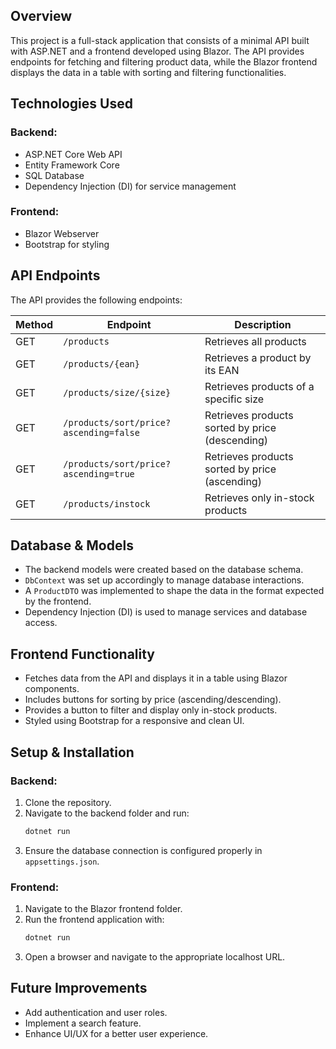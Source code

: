 ﻿## Overview
This project is a full-stack application that consists of a minimal API built with ASP.NET and a frontend developed using Blazor. The API provides endpoints for fetching and filtering product data, while the Blazor frontend displays the data in a table with sorting and filtering functionalities.

## Technologies Used
### Backend:
- ASP.NET Core Web API
- Entity Framework Core
- SQL Database
- Dependency Injection (DI) for service management

### Frontend:
- Blazor Webserver
- Bootstrap for styling

## API Endpoints
The API provides the following endpoints:

| Method | Endpoint | Description |
|--------|---------|-------------|
| GET | `/products` | Retrieves all products |
| GET | `/products/{ean}` | Retrieves a product by its EAN |
| GET | `/products/size/{size}` | Retrieves products of a specific size |
| GET | `/products/sort/price?ascending=false` | Retrieves products sorted by price (descending) |
| GET | `/products/sort/price?ascending=true` | Retrieves products sorted by price (ascending) |
| GET | `/products/instock` | Retrieves only in-stock products |

## Database & Models
- The backend models were created based on the database schema.
- `DbContext` was set up accordingly to manage database interactions.
- A `ProductDTO` was implemented to shape the data in the format expected by the frontend.
- Dependency Injection (DI) is used to manage services and database access.

## Frontend Functionality
- Fetches data from the API and displays it in a table using Blazor components.
- Includes buttons for sorting by price (ascending/descending).
- Provides a button to filter and display only in-stock products.
- Styled using Bootstrap for a responsive and clean UI.

## Setup & Installation
### Backend:
1. Clone the repository.
2. Navigate to the backend folder and run:
   ```sh
   dotnet run
   ```
3. Ensure the database connection is configured properly in `appsettings.json`.

### Frontend:
1. Navigate to the Blazor frontend folder.
2. Run the frontend application with:
   ```sh
   dotnet run
   ```
3. Open a browser and navigate to the appropriate localhost URL.

## Future Improvements
- Add authentication and user roles.
- Implement a search feature.
- Enhance UI/UX for a better user experience.


